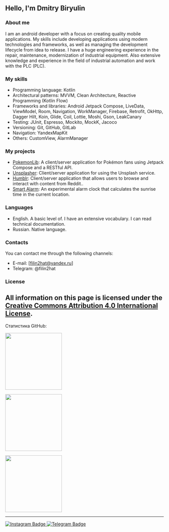 ## Hello, I'm Dmitry Biryulin

### About me
I am an android developer with a focus on creating quality mobile applications. My skills include developing applications using modern technologies and frameworks, as well as managing the development lifecycle from idea to release. I have a huge engineering experience in the repair, maintenance, modernization of industrial equipment. Also extensive knowledge and experience in the field of industrial automation and work with the PLC (PLC).

### My skills
- Programming language: Kotlin
- Architectural patterns: MVVM, Clean Architecture, Reactive Programming (Kotlin Flow)
- Frameworks and libraries: Android Jetpack Compose, LiveData, ViewModel, Room, Navigation, WorkManager, Firebase, Retrofit, OkHttp, Dagger Hilt, Koin, Glide, Coil, Lottie, Moshi, Gson, LeakCanary
- Testing: JUnit, Espresso, Mockito, MockK, Jacoco
- Versioning: Git, GitHub, GitLab
- Navigation: YandexMapKit
- Others: CustomView, AlarmManager

### My projects
- [PokemonLib](https://github.com/filin2hat/Pokemon-Lib): A client/server application for Pokémon fans using Jetpack Compose and a RESTful API.
- [Unsplasher](https://github.com/filin2hat/Unsplasher): Client/server application for using the Unsplash service.
- [Humblr](https://github.com/filin2hat/Redditron): Client/server application that allows users to browse and interact with content from Reddit..
- [Smart Alarm](https://github.com/filin2hat/SmartAlarm): An experimental alarm clock that calculates the sunrise time in the current location.

### Languages
- English. A basic level of. I have an extensive vocabulary. I can read technical documentation.
- Russian. Native language.

### Contacts
You can contact me through the following channels:
- E-mail: [filin2hat@yandex.ru]
- Telegram: @filin2hat

### License
All information on this page is licensed under the [Creative Commons Attribution 4.0 International License](https://creativecommons.org/licenses/by/4.0/).
---

<summary>Статистика GitHub:</summary>
<p align="left">
<a href="https://github.com/filin2hat">
  <img height="180em" src="https://github-readme-stats-eight-theta.vercel.app/api?username=filin2hat&show_icons=true&theme=algolia&include_all_commits=true&count_private=true"/>
  </a>
</p>
<p align="left">
<a href="https://github.com/filin2hat">
  <img height="180em" src="http://github-readme-streak-stats.herokuapp.com?user=filin2hat&theme=algolia"/>
  </a>
</p>
<p align="left">
<a href="https://github.com/filin2hat">
<img height="180em" src="https://github-readme-stats-eight-theta.vercel.app/api/top-langs/?username=filin2hat&layout=compact&langs_count=8&theme=algolia"/>
</a>
</p>

---

<div id="badges">
  <a href="https://www.instagram.com/filin2hat">
    <img src="https://img.shields.io/badge/Instagram-purple?style=for-the-badge&logo=instagram&logoColor=white" alt="Instagram Badge"/>
  </a>
  <a href="https://t.me/filin2hat">
    <img src="https://img.shields.io/badge/Telegram-blue?style=for-the-badge&logo=telegram&logoColor=white" alt="Telegram Badge"/>
  </a>
</div>
